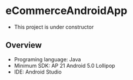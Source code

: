 # eCommerceAndroidApp

- This project is under constructor


## Overview
- Programing language: Java
- Minimum SDK: AP 21 Android 5.0 Lollipop
- IDE: Android Studio